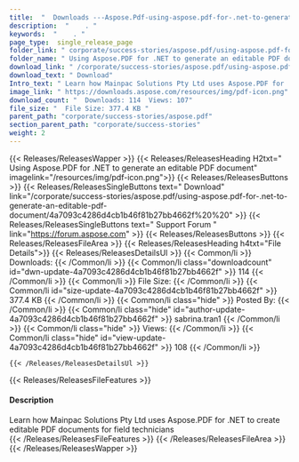 ```yaml
---
title:  "  Downloads ---Aspose.Pdf-using-aspose.pdf-for-.net-to-generate-an-editable-pdf-document . " 
description:  "    . " 
keywords:  "    . " 
page_type:  single_release_page
folder_link: " corporate/success-stories/aspose.pdf/using-aspose.pdf-for-.net-to-generate-an-editable-pdf-document/"
folder_name: " Using Aspose.PDF for .NET to generate an editable PDF document"
download_link: " /corporate/success-stories/aspose.pdf/using-aspose.pdf-for-.net-to-generate-an-editable-pdf-document/4a7093c4286d4cb1b46f81b27bb4662f"
download_text: " Download"
Intro_text: " Learn how Mainpac Solutions Pty Ltd uses Aspose.PDF for .NET to create editable ..."
image_link: " https://downloads.aspose.com/resources/img/pdf-icon.png"
download_count: "  Downloads: 114  Views: 107"
file_size: "  File Size: 377.4 KB "
parent_path: "corporate/success-stories/aspose.pdf"
section_parent_path: "corporate/success-stories"
weight: 2 
---
```


{{< Releases/ReleasesWapper >}}
  {{< Releases/ReleasesHeading H2txt=" Using Aspose.PDF for .NET to generate an editable PDF document" imagelink="/resources/img/pdf-icon.png">}}
  {{< Releases/ReleasesButtons >}}
    {{< Releases/ReleasesSingleButtons text=" Download" link="/corporate/success-stories/aspose.pdf/using-aspose.pdf-for-.net-to-generate-an-editable-pdf-document/4a7093c4286d4cb1b46f81b27bb4662f%20%20" >}}
    {{< Releases/ReleasesSingleButtons text=" Support Forum " link="https://forum.aspose.com" >}}
  {{< Releases/ReleasesButtons >}}
  {{< Releases/ReleasesFileArea >}}
    {{< Releases/ReleasesHeading h4txt="File Details">}}
    {{< Releases/ReleasesDetailsUl >}}
            {{< Common/li  >}} Downloads: {{< /Common/li >}} 
      {{< Common/li class="downloadcount" id="dwn-update-4a7093c4286d4cb1b46f81b27bb4662f" >}} 114 {{< /Common/li >}} 
      {{< Common/li  >}} File Size: {{< /Common/li >}} 
      {{< Common/li id="size-update-4a7093c4286d4cb1b46f81b27bb4662f" >}} 377.4 KB {{< /Common/li >}} 
      {{< Common/li  class="hide" >}} Posted By: {{< /Common/li >}} 
      {{< Common/li class="hide" id="author-update-4a7093c4286d4cb1b46f81b27bb4662f" >}} sabrina.tran1 {{< /Common/li >}} 
      {{< Common/li class="hide"  >}} Views: {{< /Common/li >}} 
      {{< Common/li class="hide" id="view-update-4a7093c4286d4cb1b46f81b27bb4662f" >}} 108 {{< /Common/li >}} 

    {{< /Releases/ReleasesDetailsUl >}}

  {{< Releases/ReleasesFileFeatures >}}
      <h4>Description</h4><div class="HTMLDescription">Learn how Mainpac Solutions Pty Ltd uses Aspose.PDF for .NET to create editable PDF documents for field technicians</div>
  {{< /Releases/ReleasesFileFeatures >}}
 {{< /Releases/ReleasesFileArea >}}
{{< /Releases/ReleasesWapper >}}



